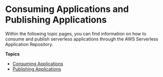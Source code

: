 # Consuming Applications and Publishing Applications<a name="serverless-app-repository"></a>

Within the following topic pages, you can find information on how to consume and publish serverless applications through the AWS Serverless Application Repository\.

**Topics**
+ [Consuming Applications](serverless-app-consuming-applications.md)
+ [Publishing Applications](serverless-app-publishing-applications.md)
